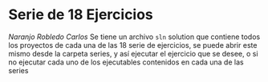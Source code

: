 # Serie de 18 Ejercicios
_Naranjo Robledo Carlos_
Se tiene un archivo `sln` solution que contiene todos los proyectos
de cada una de las 18 serie de ejercicios, se puede abrir este mismo desde
la carpeta series, y así ejecutar el ejercicio que se desee, o si no
ejecutar cada uno de los ejecutables contenidos en cada una de las series